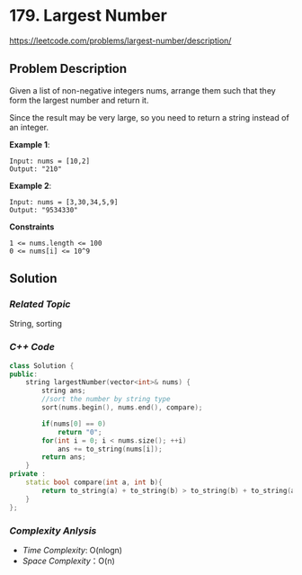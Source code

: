 # 179. Largest Number
https://leetcode.com/problems/largest-number/description/

## Problem Description

Given a list of non-negative integers nums, arrange them such that they form the largest number and return it.

Since the result may be very large, so you need to return a string instead of an integer.


**Example 1**:
```
Input: nums = [10,2]
Output: "210"
```
**Example 2**:
```
Input: nums = [3,30,34,5,9]
Output: "9534330"
```

**Constraints**
```
1 <= nums.length <= 100
0 <= nums[i] <= 10^9
```

## Solution

### _Related Topic_
   String, sorting

### _C++ Code_
```cpp
class Solution {
public:
    string largestNumber(vector<int>& nums) {
        string ans;
        //sort the number by string type
        sort(nums.begin(), nums.end(), compare);

        if(nums[0] == 0)
            return "0";
        for(int i = 0; i < nums.size(); ++i)
            ans += to_string(nums[i]);
        return ans;
    }
private :
    static bool compare(int a, int b){
        return to_string(a) + to_string(b) > to_string(b) + to_string(a);
    }
};
```

### _Complexity Anlysis_
- _Time Complexity_: O(nlogn)
- _Space Complexity_：O(n)
